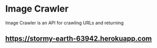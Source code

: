 # Image Crawler

Image Crawler is an API for crawling URLs and returning

## https://stormy-earth-63942.herokuapp.com



